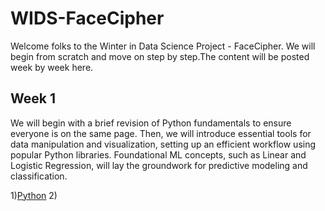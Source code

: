 # WIDS-FaceCipher
Welcome folks to the Winter in Data Science Project - FaceCipher. We will begin from scratch and move on step by step.The content will be posted week by week here.
## **Week 1** 
We will begin with a brief revision of Python fundamentals to ensure everyone is on the same page. Then, we will introduce essential tools for data manipulation and visualization, setting up an efficient workflow using popular Python libraries. Foundational ML concepts, such as Linear and Logistic Regression, will lay the groundwork for predictive modeling and classification.

1)[Python](https://scrimba.com/learn/python)
2)
